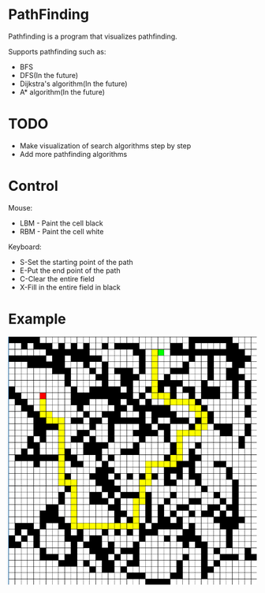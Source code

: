 # PathFinding

Pathfinding is a program that visualizes pathfinding.

Supports pathfinding such as:
* BFS
* DFS(In the future)
* Dijkstra's algorithm(In the future)
* A\* algorithm(In the future)

# TODO
* Make visualization of search algorithms step by step
* Add more pathfinding algorithms

# Control
Mouse:
* LBM - Paint the cell black
* RBM - Paint the cell white

Keyboard:
* S-Set the starting point of the path
* E-Put the end point of the path
* C-Clear the entire field
* X-Fill in the entire field in black
# Example
![](images/example.png)
